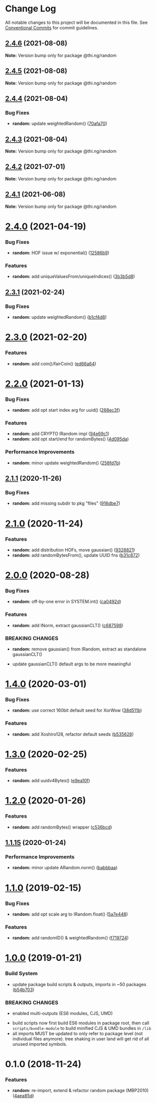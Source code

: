 # Change Log

All notable changes to this project will be documented in this file.
See [Conventional Commits](https://conventionalcommits.org) for commit guidelines.

## [2.4.6](https://github.com/thi-ng/umbrella/compare/@thi.ng/random@2.4.5...@thi.ng/random@2.4.6) (2021-08-08)

**Note:** Version bump only for package @thi.ng/random





## [2.4.5](https://github.com/thi-ng/umbrella/compare/@thi.ng/random@2.4.4...@thi.ng/random@2.4.5) (2021-08-08)

**Note:** Version bump only for package @thi.ng/random





## [2.4.4](https://github.com/thi-ng/umbrella/compare/@thi.ng/random@2.4.3...@thi.ng/random@2.4.4) (2021-08-04)


### Bug Fixes

* **random:** update weightedRandom() ([70afa70](https://github.com/thi-ng/umbrella/commit/70afa7097dfd21f85d947ab5f055d0c39589fd48))





## [2.4.3](https://github.com/thi-ng/umbrella/compare/@thi.ng/random@2.4.2...@thi.ng/random@2.4.3) (2021-08-04)

**Note:** Version bump only for package @thi.ng/random





## [2.4.2](https://github.com/thi-ng/umbrella/compare/@thi.ng/random@2.4.1...@thi.ng/random@2.4.2) (2021-07-01)

**Note:** Version bump only for package @thi.ng/random





## [2.4.1](https://github.com/thi-ng/umbrella/compare/@thi.ng/random@2.4.0...@thi.ng/random@2.4.1) (2021-06-08)

**Note:** Version bump only for package @thi.ng/random





# [2.4.0](https://github.com/thi-ng/umbrella/compare/@thi.ng/random@2.3.7...@thi.ng/random@2.4.0) (2021-04-19)


### Bug Fixes

* **random:** HOF issue w/ exponential() ([12586b9](https://github.com/thi-ng/umbrella/commit/12586b9eda66ce3d741402cc9b802c0369f64d88))


### Features

* **random:** add uniqueValuesFrom/uniqueIndices() ([3b3b5d8](https://github.com/thi-ng/umbrella/commit/3b3b5d8d71d8c3019f84bae7a4791b12933720c4))





## [2.3.1](https://github.com/thi-ng/umbrella/compare/@thi.ng/random@2.3.0...@thi.ng/random@2.3.1) (2021-02-24)


### Bug Fixes

* **random:** update weightedRandom() ([b1cf4d8](https://github.com/thi-ng/umbrella/commit/b1cf4d8feccac4b3468a2fb0fdee268306406d78))





# [2.3.0](https://github.com/thi-ng/umbrella/compare/@thi.ng/random@2.2.0...@thi.ng/random@2.3.0) (2021-02-20)


### Features

* **random:** add coin()/fairCoin() ([ed66a64](https://github.com/thi-ng/umbrella/commit/ed66a64a7e5efb63b4bbab89bba5100d1aa7ec49))





# [2.2.0](https://github.com/thi-ng/umbrella/compare/@thi.ng/random@2.1.5...@thi.ng/random@2.2.0) (2021-01-13)


### Bug Fixes

* **random:** add opt start index arg for uuid() ([268ec3f](https://github.com/thi-ng/umbrella/commit/268ec3f47470184068fd66b5cc147d8c2e0e0ccb))


### Features

* **random:** add CRYPTO IRandom impl ([94e69c1](https://github.com/thi-ng/umbrella/commit/94e69c1021ec67c63be78e0467bfc82be6cabc00))
* **random:** add opt start/end for randomBytes() ([4d095da](https://github.com/thi-ng/umbrella/commit/4d095da557b1f3ee9ce46778aeba25f0c6aa94f9))


### Performance Improvements

* **random:** minor update weightedRandom() ([258fd7b](https://github.com/thi-ng/umbrella/commit/258fd7b25930c41025b7337b44c36e1f00924b47))





## [2.1.1](https://github.com/thi-ng/umbrella/compare/@thi.ng/random@2.1.0...@thi.ng/random@2.1.1) (2020-11-26)


### Bug Fixes

* **random:** add missing subdir to pkg "files" ([916dbe7](https://github.com/thi-ng/umbrella/commit/916dbe7eb12815215b3905ea6ad924b7d397264c))





# [2.1.0](https://github.com/thi-ng/umbrella/compare/@thi.ng/random@2.0.2...@thi.ng/random@2.1.0) (2020-11-24)


### Features

* **random:** add distribution HOFs, move gaussian() ([9328821](https://github.com/thi-ng/umbrella/commit/9328821b20e9534c4c66c353d36dfd7dbb5edda6))
* **random:** add randomBytesFrom(), update UUID fns ([b31c872](https://github.com/thi-ng/umbrella/commit/b31c872cb67708510d68d6b2e2260cba843ee86d))





# [2.0.0](https://github.com/thi-ng/umbrella/compare/@thi.ng/random@1.4.17...@thi.ng/random@2.0.0) (2020-08-28)


### Bug Fixes

* **random:** off-by-one error in SYSTEM.int() ([ca0492d](https://github.com/thi-ng/umbrella/commit/ca0492d2f5f867c8945c279f60cf908037df1385))


### Features

* **random:** add INorm, extract gaussianCLT() ([c687598](https://github.com/thi-ng/umbrella/commit/c687598f87283a77c109d6b378b1907349eab760))


### BREAKING CHANGES

* **random:** remove gaussian() from IRandom,
extract as standalone gaussianCLT()

- update gaussianCLT() default args to be more meaningful





# [1.4.0](https://github.com/thi-ng/umbrella/compare/@thi.ng/random@1.3.2...@thi.ng/random@1.4.0) (2020-03-01)


### Bug Fixes

* **random:** use correct 160bit default seed for XorWow ([38d511b](https://github.com/thi-ng/umbrella/commit/38d511bc2e2c0bf00101e0b9db50cdb371445425))


### Features

* **random:** add Xoshiro128, refactor default seeds ([b535628](https://github.com/thi-ng/umbrella/commit/b535628c879b133d121307695a2a138dac70f008))





# [1.3.0](https://github.com/thi-ng/umbrella/compare/@thi.ng/random@1.2.0...@thi.ng/random@1.3.0) (2020-02-25)


### Features

* **random:** add uuidv4Bytes() ([e9ea10f](https://github.com/thi-ng/umbrella/commit/e9ea10f5e6b2415863e1a552207758aa3a47c9cf))





# [1.2.0](https://github.com/thi-ng/umbrella/compare/@thi.ng/random@1.1.15...@thi.ng/random@1.2.0) (2020-01-26)

### Features

* **random:** add randomBytes() wrapper ([c536bcd](https://github.com/thi-ng/umbrella/commit/c536bcd83c766414e349f6b82494ace9888ac2ba))

## [1.1.15](https://github.com/thi-ng/umbrella/compare/@thi.ng/random@1.1.14...@thi.ng/random@1.1.15) (2020-01-24)

### Performance Improvements

* **random:** minor update ARandom.norm() ([babbbaa](https://github.com/thi-ng/umbrella/commit/babbbaa12b5be09415f420e7559fa5c8bb76f802))

# [1.1.0](https://github.com/thi-ng/umbrella/compare/@thi.ng/random@1.0.2...@thi.ng/random@1.1.0) (2019-02-15)

### Bug Fixes

* **random:** add opt scale arg to IRandom.float() ([5a7e448](https://github.com/thi-ng/umbrella/commit/5a7e448))

### Features

* **random:** add randomID() & weightedRandom() ([f719724](https://github.com/thi-ng/umbrella/commit/f719724))

# [1.0.0](https://github.com/thi-ng/umbrella/compare/@thi.ng/random@0.1.1...@thi.ng/random@1.0.0) (2019-01-21)

### Build System

* update package build scripts & outputs, imports in ~50 packages ([b54b703](https://github.com/thi-ng/umbrella/commit/b54b703))

### BREAKING CHANGES

* enabled multi-outputs (ES6 modules, CJS, UMD)

- build scripts now first build ES6 modules in package root, then call
  `scripts/bundle-module` to build minified CJS & UMD bundles in `/lib`
- all imports MUST be updated to only refer to package level
  (not individual files anymore). tree shaking in user land will get rid of
  all unused imported symbols.

# 0.1.0 (2018-11-24)

### Features

* **random:** re-import, extend & refactor random package (MBP2010) ([4aea85d](https://github.com/thi-ng/umbrella/commit/4aea85d))
